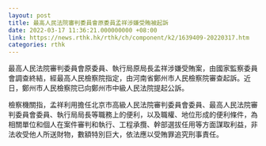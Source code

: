 ```yaml
---
layout: post
title: 最高人民法院審判委員會原委員孟祥涉嫌受賄被起訴
date: 2022-03-17 11:36:21.000000000 +08:00
link: https://news.rthk.hk/rthk/ch/component/k2/1639409-20220317.htm
categories: rthk
---
```


最高人民法院審判委員會原委員、執行局原局長孟祥涉嫌受賄案，由國家監察委員會調查終結，經最高人民檢察院指定，由河南省鄭州市人民檢察院審查起訴。近日，鄭州市人民檢察院已向鄭州市中級人民法院提起公訴。

檢察機關指，孟祥利用擔任北京市高級人民法院審判委員會委員、最高人民法院審判委員會委員、執行局局長等職務上的便利，以及職權、地位形成的便利條件，為相關單位和個人在案件審判和執行、工程承攬、幹部選拔任用等方面謀取利益，非法收受他人所送財物，數額特別巨大，依法應以受賄罪追究刑事責任。
